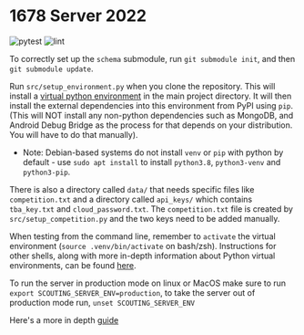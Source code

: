 # 1678 Server 2022

![pytest](https://github.com/frc1678/server/workflows/pytest/badge.svg)
![lint](https://github.com/frc1678/server/workflows/lint/badge.svg)

To correctly set up the `schema` submodule, run `git submodule init`, and then `git submodule update`.

Run `src/setup_environment.py` when you clone the repository. This will install a [virtual python environment](https://docs.python.org/3/glossary.html#term-virtual-environment) in the main project directory. It will then install the external dependencies into this environment from PyPI using 
`pip`. (This will NOT install any non-python dependencies such as MongoDB, and Android Debug Bridge as the process for that depends on your 
distribution. You will have to do that manually).
  - Note: Debian-based systems do not install `venv` or `pip` with python by default - use `sudo apt install` to install `python3.8`, `python3-venv` and `python3-pip`.

There is also a directory called `data/` that needs specific files like `competition.txt` and a directory called `api_keys/` which contains `tba_key.txt` and `cloud_password.txt`.
The `competition.txt` file is created by `src/setup_competition.py` and the two keys need to be added manually.

When testing from the command line, remember to `activate` the virtual environment (`source .venv/bin/activate` on
bash/zsh). Instructions for other shells, along with more in-depth information about Python virtual environments, can be
found [here](https://docs.python.org/3/library/venv.html).

To run the server in production mode on linux or MacOS make sure to run `export SCOUTING_SERVER_ENV=production`, to take the server out of production mode run, `unset SCOUTING_SERVER_ENV`

Here's a more in depth [guide](https://docs.google.com/document/d/1we0nVUmStMlVM6SrkcGMQf_yKRHrKUWr4VFLOseBXjQ/edit?usp=sharing)
